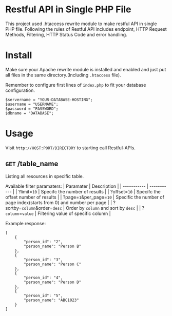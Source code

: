 # Restful API in Single PHP File

This project used .htaccess rewrite module to make restful API in single PHP file.
Following the rules of Restful API includes endpoint, HTTP Request Methods, Filtering, HTTP Status Code and error handling.

# Install

Make sure your Apache rewrite module is installed and enabled and just put all files in the same directory.(Including `.htaccess` file).

Remember to configure first lines of `index.php` to fit your database configuration.
```
$servername = "YOUR-DATABASE-HOSTING";
$username = "USERNAME";
$password = "PASSWORD";
$dbname = "DATABASE";
```

# Usage

Visit `http://HOST:PORT/DIRECTORY` to starting call Restful-APIs.

## `GET` /table_name

Listing all resources in specific table.

Available filter paramaters:
| Paramater      | Description |
| ----------- | ----------- |
| ?limit=`10`      | Specifc the number of results       |
| ?offset=`10`   | Specifc the offset number of results        |
| ?page=`1`&per_page=`10`   | Specific the number of page index(starts from 0) and number per page |
| ?sortby=`column`&order=`desc`   | Order by `column` and sort by `desc` |
| ?`column`=`value`   | Filtering value of specific column |

Example response:
```
[
    {
        "person_id": "2",
        "person_name": "Person B"
    },
    {
        "person_id": "3",
        "person_name": "Person C"
    },
    {
        "person_id": "4",
        "person_name": "Person D"
    },
    {
        "person_id": "5",
        "person_name": "ABC1023"
    }
]
```